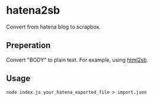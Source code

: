 # hatena2sb
Convert from hatena blog to scrapbox.

## Preperation

Convert "BODY" to plain text. 
For example, using [html2sb](https://github.com/pastak/html2sb).

## Usage

```
node index.js your_hatena_exported_file > import.json
```
